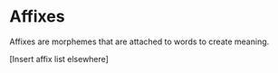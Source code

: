 # Affixes
Affixes are morphemes that are attached to words to create meaning.

[Insert affix list elsewhere]